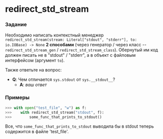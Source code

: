 # redirect_std_stream

### Задание

Необходимо написать контекстный менеджер
`redirect_std_stream(stream: Literal["stdout", "stderr"], to: io.IOBase) -> None`
**2 способами** (через генератор / через класс -- `redirect_std_stream_gen`
/ `redirect_std_stream_class`). Обернутый им код должен писать не в "stdout"
/ "stderr", а в объект с файловым интерфейсом (аргумент `to`).

Также ответьте на вопрос:
- **Q**: Чем отличается `sys.stdout` от `sys.__stdout__`?
  - **A**: *ваш ответ*

### Примеры

```python
>>> with open("test_file", "w") as f:
>>>    with redirect_std_stream("stdout", f):
>>>        some_func_that_prints_to_stdout()
```
Все, что `some_func_that_prints_to_stdout` выводила бы в stdout теперь содержится
в файле 'test_file'.
